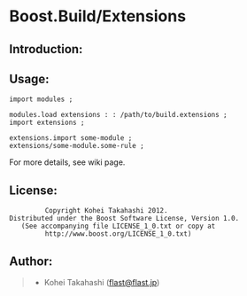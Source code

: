 Boost.Build/Extensions
======================

Introduction:
-------------

Usage:
------

    import modules ;
    
    modules.load extensions : : /path/to/build.extensions ;
    import extensions ;
    
    extensions.import some-module ;
    extensions/some-module.some-rule ;

For more details, see wiki page.

License:
--------

             Copyright Kohei Takahashi 2012.
    Distributed under the Boost Software License, Version 1.0.
       (See accompanying file LICENSE_1_0.txt or copy at
             http://www.boost.org/LICENSE_1_0.txt)

Author:
-------

> * Kohei Takahashi (flast@flast.jp)
